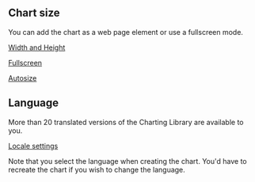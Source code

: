 ## Chart size

You can add the chart as a web page element or use a fullscreen mode.

[Width and Height](https://github.com/Abolfazl2647/Charts/blob/main/Widget-Constructor.md#width-height)

[Fullscreen](https://github.com/Abolfazl2647/Charts/blob/main/Widget-Constructor.md#fullscreen)

[Autosize](https://github.com/Abolfazl2647/Charts/blob/main/Widget-Constructor.md#autosize)

## Language

More than 20 translated versions of the Charting Library are available to you.

[Locale settings](https://github.com/Abolfazl2647/Charts/blob/main/Widget-Constructor.md#locale)

Note that you select the language when creating the chart. You'd have to recreate the chart if you wish to change the language.

